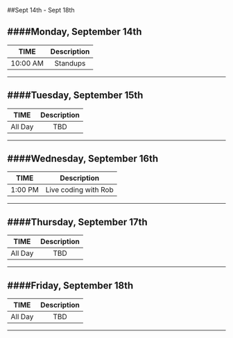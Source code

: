 ##Sept 14th - Sept 18th

####Monday, September 14th
---
|TIME| Description|
|:---:|:---:|
|10:00 AM|Standups|
---

####Tuesday, September 15th
---
|TIME| Description|
|:---:|:---:|
|All Day|TBD|
---

####Wednesday, September 16th
---
|TIME| Description|
|:---:|:---:|
|1:00 PM|Live coding with Rob|
---

####Thursday, September 17th
---
|TIME| Description|
|:---:|:---:|
|All Day|TBD|
---

####Friday, September 18th
---
|TIME| Description|
|:---:|:---:|
|All Day|TBD|
---
